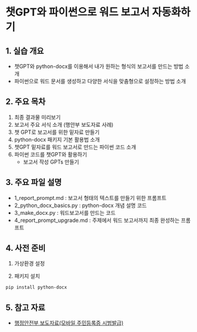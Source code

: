 # 챗GPT와 파이썬으로 워드 보고서 자동화하기

## 1. 실습 개요
- 챗GPT와 python-docx를 이용해서 내가 원하는 형식의 보고서를 만드는 방법 소개
- 파이썬으로 워드 문서를 생성하고 다양한 서식을 맞춤형으로 설정하는 방법 소개

## 2. 주요 목차
1. 최종 결과물 미리보기
2. 보고서 주요 서식 소개 (행안부 보도자료 사례)
3. 챗 GPT로 보고서를 위한 밑자료 만들기
4. python-docx 패키지 기본 활용법 소개
5. 챗GPT 밑자료를 워드 보고서로 만드는 파이썬 코드 소개
6. 파이썬 코드를 챗GPT와 활용하기
   - 보고서 작성 GPTs 만들기



## 3. 주요 파일 설명

- 1_report_prompt.md : 보고서 형태의 텍스트를 만들기 위한 프롬프트
- 2_python_docx_basics.py : python-docx 개념 설명 코드
- 3_make_docx.py : 워드보고서를 만드는 코드 
- 4_report_prompt_upgrade.md : 주제에서 워드 보고서까지 최종 완성하는 프롬프트



## 4. 사전 준비
1. 가상환경 설정

2. 패키지 설치

```bash
pip install python-docx
```


## 5. 참고 자료
- [행정안전부 보도자료(모바일 주민등록증 시범발급)](https://www.mois.go.kr/frt/bbs/type010/commonSelectBoardArticle.do?bbsId=BBSMSTR_000000000008&nttId=114628)
